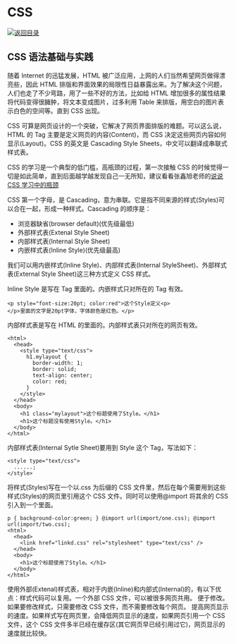 # CSS

[![&#x8FD4;&#x56DE;&#x76EE;&#x5F55;](https://i.postimg.cc/50XLzC7C/image.png)](https://github.com/wx-chevalier/Web-Series)

## CSS 语法基础与实践

随着 Internet 的迅猛发展，HTML 被广泛应用，上网的人们当然希望网页做得漂亮些，因此 HTML 排版和界面效果的局限性日益暴露出来。为了解决这个问题，人们也走了不少弯路，用了一些不好的方法，比如给 HTML 增加很多的属性结果将代码变得很臃肿，将文本变成图片，过多利用 Table 来排版，用空白的图片表示白色的空间等。直到 CSS 出现。

CSS 可算是网页设计的一个突破，它解决了网页界面排版的难题。可以这么说，HTML 的 Tag 主要是定义网页的内容\(Content\)，而 CSS 决定这些网页内容如何显示\(Layout\)。CSS 的英文是 Cascading Style Sheets，中文可以翻译成串联式样式表。

CSS 的学习是一个典型的低门槛，高瓶颈的过程，第一次接触 CSS 的时候觉得一切是如此简单，直到后面越学越发现自己一无所知，建议看看张鑫旭老师的[说说 CSS 学习中的瓶颈](http://www.zhangxinxu.com/wordpress/2012/07/bottleneck-css-study/)

CSS 第一个字母，是 Cascading，意为串联。它是指不同来源的样式\(Styles\)可以合在一起，形成一种样式。Cascading 的顺序是：

* 浏览器缺省\(browser default\)\(优先级最低\)
* 外部样式表\(Extenal Style Sheet\)
* 内部样式表\(Internal Style Sheet\)
* 内嵌样式表\(Inline Style\)\(优先级最高\)

我们可以用内嵌样式\(Inline Style\)、内部样式表\(Internal StyleSheet\)、外部样式表\(External Style Sheet\)这三种方式定义 CSS 样式。

Inline Style 是写在 Tag 里面的。内嵌样式只对所在的 Tag 有效。

```markup
<p style="font-size:20pt; color:red">这个Style定义<p>
</p>里面的文字是20pt字体，字体颜色是红色。</p>
```

内部样式表是写在 HTML 的里面的。内部样式表只对所在的网页有效。

```markup
<html>
  <head>
    <style type="text/css">
      h1.mylayout {
        border-width: 1;
        border: solid;
        text-align: center;
        color: red;
      }
    </style>
  </head>
  <body>
    <h1 class="mylayout">这个标题使用了Style。</h1>
    <h1>这个标题没有使用Style。</h1>
  </body>
</html>
```

内部样式表\(Internal Sytle Sheet\)要用到 Style 这个 Tag，写法如下：

```markup
<style type="text/css">
  ......;
</style>
```

将样式\(Styles\)写在一个以.css 为后缀的 CSS 文件里，然后在每个需要用到这些样式\(Styles\)的网页里引用这个 CSS 文件。同时可以使用@import 将其余的 CSS 引入到一个里面。

```markup
p { background-color:green; } @import url(import/one.css); @import
url(import/two.css);
<html>
  <head>
    <link href="linkd.css" rel="stylesheet" type="text/css" />
  </head>
  <body>
    <h1>这个标题使用了Style。</h1>
  </body>
</html>
```

使用外部\(Extenal\)样式表，相对于内嵌\(Inline\)和内部式\(Internal\)的，有以下优点：样式代码可以复用。一个外部 CSS 文件，可以被很多网页共用。 便于修改。如果要修改样式，只需要修改 CSS 文件，而不需要修改每个网页。 提高网页显示的速度。如果样式写在网页里，会降低网页显示的速度，如果网页引用一个 CSS 文件，这个 CSS 文件多半已经在缓存区\(其它网页早已经引用过它\)，网页显示的速度就比较快。

